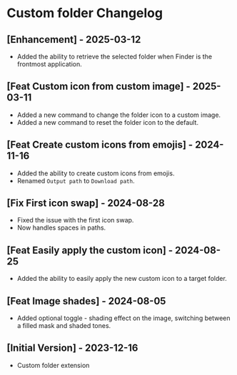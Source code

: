 # Custom folder Changelog

## [Enhancement] - 2025-03-12

- Added the ability to retrieve the selected folder when Finder is the frontmost application.

## [Feat Custom icon from custom image] - 2025-03-11

- Added a new command to change the folder icon to a custom image.
- Added a new command to reset the folder icon to the default.

## [Feat Create custom icons from emojis] - 2024-11-16

- Added the ability to create custom icons from emojis.
- Renamed `Output path` to `Download path`.

## [Fix First icon swap] - 2024-08-28

- Fixed the issue with the first icon swap.
- Now handles spaces in paths.

## [Feat Easily apply the custom icon] - 2024-08-25

- Added the ability to easily apply the new custom icon to a target folder.

## [Feat Image shades] - 2024-08-05

- Added optional toggle - shading effect on the image, switching between a filled mask and shaded tones.

## [Initial Version] - 2023-12-16

- Custom folder extension
